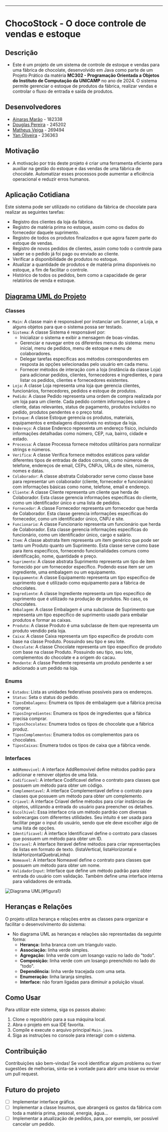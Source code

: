 ***
# **ChocoStock - O doce controle de vendas e estoque**
## Descrição
- Este é um projeto de um sistema de controle de estoque e vendas para uma fábrica de chocolate, desenvolvido em Java como parte de um Projeto Prático da matéria **MC302 - Programação Orientada a Objetos do Instituto de Computação da UNICAMP** no ano de 2024. O sistema permite gerenciar o estoque de produtos da fábrica, realizar vendas e controlar o fluxo de entrada e saída de produtos.

## Desenvolvedores
- [Ainaras Marão](https://github.com/MaraoLT) - 182338
- [Douglas Pereira](https://github.com/Dourialp) - 245202
- [Matheus Veiga](https://github.com/mvl18) - 269494
- [Yan Oliveira](https://github.com/Cl4nyz) - 236363

## Motivação
- A motivação por trás deste projeto é criar uma ferramenta eficiente para auxiliar na gestão do estoque e das vendas de uma fábrica de chocolate. Automatizar esses processos pode aumentar a eficiência operacional e reduzir erros humanos.

## Aplicação Cotidiana
Este sistema pode ser utilizado no cotidiano da fábrica de chocolate para realizar as seguintes tarefas:
- Registro dos clientes da loja da fábrica.
- Registro de matéria prima no estoque, assim como os dados do fornecedor daquele suprimento.
- Registro de todos os produtos finalizados e que agora fazem parte do estoque de vendas.
- Registro de novos pedidos de clientes, assim como todo o controle para saber se o pedido já foi pago ou enviado ao cliente.
- Verificar a disponibilidade de produtos no estoque.
- Atualizar a quantidade de produtos e de matéria prima disponíveis no estoque, a fim de facilitar o controle.
- Histórico de todos os pedidos, bem como a capacidade de gerar relatórios de venda e estoque.

## [Diagrama UML do Projeto](https://app.diagrams.net/#G1ob392-avmraMdT-HdXfV2x8NyNQ4EVuE#%7B%22pageId%22%3A%22X-9vTq_ojHjCq0rzShb6%22%7D)

### Classes
- `Main`: A classe main é responsável por instanciar um Scanner, a Loja, e alguns objetos para que o sistema possa ser testado.
- `Sistema`: A classe Sistema é responsável por: 
	- Inicializar o sistema e exibir a mensagem de boas-vindas.
	- Gerenciar e navegar entre os diferentes menus do sistema: menu inicial, menu de pedidos, menu de estoque e menu de colaboradores.
	- Delegar tarefas específicas aos métodos correspondentes em resposta às opções selecionadas pelo usuário em cada menu. 
	- Fornecer métodos de interação com a loja (instância da classe Loja) para adicionar pedidos, clientes, fornecedores e ingredientes, e para listar os pedidos, clientes e fornecedores existentes. 
- `Loja`: A classe Loja representa uma loja que gerencia clientes, funcionários, fornecedores, pedidos e estoque de produtos.
- `Pedido`: A classe Pedido representa uma ordem de compra realizada por um loja para um cliente. Cada pedido contém informações sobre o cliente, datas relevantes, status de pagamento, produtos incluídos no pedido, produtos pendentes e o preço total.
- `Estoque`: A classe Estoque gerencia os produtos, materiais, equipamentos e embalagens disponíveis no estoque da loja.
- `Endereço`: A classe Endereco representa um endereço físico, incluindo informações detalhadas como número, CEP, rua, bairro, cidade e estado.
- `Processa`: A classe Processa fornece métodos utilitários para normalizar strings e números.
- `Verifica`: A classe Verifica fornece métodos estáticos para validar diferentes tipos de entradas de dados comuns, como números de telefone, endereços de email, CEPs, CNPJs, URLs de sites, números, nomes e datas.
- `Colaborador`: A classe abstrata Colaborador serve como classe base para representar um colaborador (cliente, fornecedor e funcionário) com informações básicas como nome, telefone, email e endereço.
- `Cliente`: A classe Cliente representa um cliente que herda de Colaborador. Esta classe gerencia informações específicas do cliente, como um identificador único e uma lista de pedidos.
- `Fornecedor`: A classe Fornecedor representa um fornecedor que herda de Colaborador. Esta classe gerencia informações específicas do fornecedor, como um identificador único, CNPJ e site.
- `Funcionario`: A classe Funcionario representa um funcionário que herda de Colaborador. Esta classe gerencia informações específicas do funcionário, como um identificador único, cargo e salário.
- `Item`: A classe abstrata Item representa um item genérico que pode ser tanto um Produto quanto um Suprimento. Esta classe serve como base para itens específicos, fornecendo funcionalidades comuns como identificação, nome, quantidade e preço.
- `Suprimento`: A classe abstrata Suprimento representa um tipo de item fornecido por um fornecedor específico. Podendo esse item ser um ingrediente, uma embalagem ou um equipamento.
- `Equipamento`: A classe Equipamento representa um tipo específico de suprimento que é utilizado como equipamento para a fábrica de chocolates.
- `Ingrediente`: A classe Ingrediente representa um tipo específico de suprimento que é utilizado na produção de produtos. No caso, os chocolates.
- `Embalagem`: A classe Embalagem é uma subclasse de Suprimento que representa um tipo específico de suprimento usado para embalar produtos e formar as caixas.
- `Produto`: A classe Produto é uma subclasse de Item que representa um produto vendido pela loja.
- `Caixa`: A classe Caixa representa um tipo específico de produto com base na classe Produto. Possuindo seu tipo e seu lote.
- `Chocolate`: A classe Chocolate representa um tipo específico de produto com base na classe Produto. Possuindo seu tipo, seu lote, complementos do chocolate e a origem do cacau.
- `Pendente`: A classe Pendente representa um produto pendente a ser adicionado a um pedido na loja.

### Enums
- `Estados`: Lista as unidades federativas possíveis para os endereços.
- `Status`: Seta o status do pedido.
- `TiposEmbalagens`: Enumera os tipos de embalagem que a fábrica precisa comprar.
- `TiposIngredientes`: Enumera os tipos de ingredientes que a fábrica precisa comprar.
- `TiposChocolates`: Enumera todos os tipos de chocolate que a fábrica produz.
- `TiposComplementos`: Enumera todos os complementos para os chocolates.
- `TiposCaixas`: Enumera todos os tipos de caixa que a fábrica vende.

### Interfaces
- `AddRemovivel`: A interface AddRemovivel define métodos padrão para adicionar e remover objetos de uma lista.
- `Codificavel`: A interface Codificavel define o contrato para classes que possuem um método para obter um código.
- `Complementavel`: A interface Complementavel define o contrato para classes que possuem  um método para obter um complemento.
- `Criavel`: A interface Criavel define métodos para criar instâncias de objetos, utilizando a entrada do usuário para preencher os detalhes.
- `Escolhivel`: Essa interface cria um método pardrão com diversas sobrecargas com diferentes utilidades. Seu intuito é ser usada para facilitar pegar o input do usuário, sendo que ele deve escolher algo de uma lista de opções.
- `Identificavel`: A interface Identificavel define o contrato para classes que possuem um método para obter um ID.
- `Iteravel`: A interface Iteravel define métodos para criar representações de listas em formato de texto. (listaVertical, listaHorizontal e listaHorizontalQuebraLinha)
- `Nomeavel`: A interface Nomeavel define o contrato para classes que possuem um método para obter um nome.
- `ValidadorInput`: Interface que define um método padrão para obter entrada do usuário com validação. Também define uma interface interna para validadores de entrada.

![Diagrama UML](imagens/ChocoStock_UML.png){#figura1}

## Heranças e Relações
O projeto utiliza herança e relações entre as classes para organizar e facilitar o desenvolvimento do sistema:

- No diagrama UML as heranças e relações são represntadas da seguinte forma:
	- **Herança:** linha branca com um triangulo vazio. 
	- **Associação:** linha verde simples.
	- **Agregação:** linha verde com um losango vazio no lado do "todo".
	- **Composição:** linha verde com um losango preenchido no lado do "todo".
	- **Dependência:** linha verde tracejada com uma seta.
	- **Enumeração:** linha laranja simples.
 	- **Interface:** não foram ligadas para diminuir a poluição visual.  

## Como Usar
Para utilizar este sistema, siga os passos abaixo:
1. Clone o repositório para a sua máquina local.
2. Abra o projeto em sua IDE favorita.
3. Compile e execute o arquivo principal `Main.java`.
4. Siga as instruções no console para interagir com o sistema.

## Contribuição
Contribuições são bem-vindas! Se você identificar algum problema ou tiver sugestões de melhorias, sinta-se à vontade para abrir uma issue ou enviar um pull request.

## Futuro do projeto
- [ ] Implementar interface gráfica.
- [ ] Implementar a classe Insumos, que abrangerá os gastos da fábrica com toda a matéria prima, pessoal, energia, água...
- [ ] Implementar a atualização de pedidos, para, por exemplo, ser possível cancelar um pedido.
